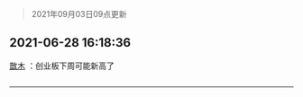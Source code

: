 > 2021年09月03日09点更新
<link rel="stylesheet" href="https://cdn.jsdelivr.net/gh/taotie6/sampleJSON@main/css/photo_show.css">


 ## 2021-06-28 16:18:36 

 [㪚木](https://www.coolapk.com/feed/28066797?shareKey=MTJiYmZiNTk1Y2JkNjEzMTc4MTc~) ：创业板下周可能新高了 

<div class="album">
<img class="img-item" src="" />
</div>

 ------- 

